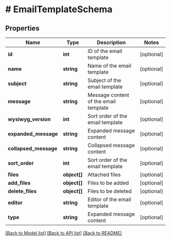 # # EmailTemplateSchema

## Properties

Name | Type | Description | Notes
------------ | ------------- | ------------- | -------------
**id** | **int** | ID of the email template | [optional]
**name** | **string** | Name of the email template | [optional]
**subject** | **string** | Subject of the email template | [optional]
**message** | **string** | Message content of the email template | [optional]
**wysiwyg_version** | **int** | Sort order of the email template | [optional]
**expanded_message** | **string** | Expanded message content | [optional]
**collapsed_message** | **string** | Collapsed message content | [optional]
**sort_order** | **int** | Sort order of the email template | [optional]
**files** | **object[]** | Attached files | [optional]
**add_files** | **object[]** | Files to be added | [optional]
**delete_files** | **object[]** | Files to be deleted | [optional]
**editor** | **string** | Editor of the email template | [optional]
**type** | **string** | Expanded message content | [optional]

[[Back to Model list]](../../README.md#models) [[Back to API list]](../../README.md#endpoints) [[Back to README]](../../README.md)
